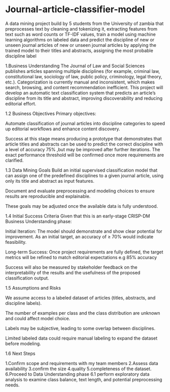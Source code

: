 # Journal-article-classifier-model
A data mining project build by 5 students from the University of zambia that preprocesses text by cleaning and tokenizing it, extracting features  from text such as word counts or TF-IDF values, train a model using machine learning algorithms on labeled data and predict the discipline of new or unseen journal articles of new or unseen journal articles by applying the trained model to their titles and abstracts, assigning the most probable discipline label


1.Business Understanding
The Journal of Law and Social Sciences publishes articles spanning multiple disciplines (for example, criminal law, constitutional law, sociology of law, public policy, criminology, legal theory, etc.). Categorization is currently manual and inconsistent, which makes search, browsing, and content recommendation inefficient. This project will develop an automatic text classification system that predicts an article’s discipline from its title and abstract, improving discoverability and reducing editorial effort.

1.2 Business Objectives
Primary objectives:

Automate classification of journal articles into discipline categories to speed up editorial workflows and enhance content discovery.

Success at this stage means producing a prototype that demonstrates that article titles and abstracts can be used to predict the correct discipline with a level of accuracy 75% ,but may be improved after further iterations. The exact performance threshold will be confirmed once more requirements are clarified.

1.3 Data Mining Goals Build an initial supervised classification model that can assign one of the predefined disciplines to a given journal article, using only its title and abstract as input features.

Document and evaluate preprocessing and modeling choices to ensure results are reproducible and explainable.

These goals may be adjusted once the available data is fully understood.

1.4 Initial Success Criteria Given that this is an early-stage CRISP-DM Business Understanding phase:

Initial Iteration: The model should demonstrate and show clear potential for improvement. As an initial target, an accuracy of ≥ 70% would indicate feasibility.

Long-term Success: Once project requirements are fully defined, the target metrics will be refined to match editorial expectations e.g 85% accuracy

Success will also be measured by stakeholder feedback on the interpretability of the results and the usefulness of the proposed classification output.

1.5 Assumptions and Risks

We assume access to a labeled dataset of articles (titles, abstracts, and discipline labels).

The number of examples per class and the class distribution are unknown and could affect model choice.

Labels may be subjective, leading to some overlap between disciplines.

Limited labeled data could require manual labeling to expand the dataset before modeling.

1.6 Next Steps

1.Confirm scope and requirements with my team members 2.Assess data availability 3.confirm the size 4.quality 5.completeness of the dataset. 6.Proceed to Data Understanding phase 6.1 perform exploratory data analysis to examine class balance, text length, and potential preprocessing needs.
